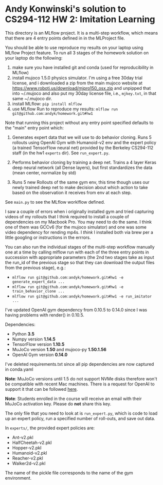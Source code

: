 # Andy Konwinski's solution to CS294-112 HW 2: Imitation Learning

This directory is an MLflow project. It is a multi-step workflow, which
means that there are 4 entry points defined in in the MLProject file.

You should be able to use reproduce my results on your laptop using
MLflow Project feature. To run all 3 stages of the homework solution
on your laptop do the following:

1) make sure you have installed git and conda (used for reproducibility in MLflow)
2) install mujoco 1.5.0 physics simulator. I'm using a free 30day trial license, and i downloaded 
   a zip from the main mujoco website at https://www.roboti.us/download/mjpro150_osx.zip and
   unpipped that into ~/.mujoco and also put my 30day license file, i.e., `mjkey.txt`, in that same
   ~/.mujoco dir.
3) install MLflow: `pip install mlflow`
4) use MLflow Run to reproduce my results: `mlflow run git@github.com:andyk/homework.git#hw1`

Note that running this project without any entry point specified defaults to the
"main" entry point which:

1) Generates expert data that we will use to do behavior cloning.
   Runs 5 rollouts using OpenAI Gym with Humanoid-v2 env and the expert
   policy (a trained TensorFlow neural net) provided by the Berkeley CS294-112 
   staff (in the hw1 `experts` dir). See `run_expert.py`.
        
2) Performs behavior cloning by training a deep net.
   Trains a 4 layer Keras deep neural network (all Dense layers), but
   first standardizes the data (mean center, normalize by std)
        
3) Runs 5 new Rollouts of the same gym env, this time though uses our
   newly trained deep net to make decision about which action to take
   based on the observation it receives from env at each step.

See `main.py` to see the MLflow worklflow defined.

I saw a couple of errors when i originally installed gym and tried
capturing videos of my rollouts that I think required to install a
couple of dependencies on my Macbook Pro. You may need to do the same.
I think one of them was GCCv6 (for the mujoco simulator) and one was
some video dependency for rending mp4s. I *think* I installed both via
brew per a little googling or instructions in the errrors.

You can also run the individual stages of the multi-step workflow manually one
at a time by calling mlflow run with each of the three entry points in succession
with appropriate parameters (the 2nd two stages take as input the run_id of the
previous stage so that they can download the output files from the previous
stage), e.g.:
* `mlflow run git@github.com:andyk/homework.git#hw1 -e generate_expert_data ...`
* `mlflow run git@github.com:andyk/homework.git#hw1 -e train_behavior_clone ...`
* `mlflow run git@github.com:andyk/homework.git#hw1 -e run_imitator ...`


I've updated OpenAI gym dependency from 0.10.5 to 0.14.0 since I was
having problems with render() in 0.10.5.

Dependencies:
 * Python **3.5**
 * Numpy version **1.14.5**
 * TensorFlow version **1.10.5**
 * MuJoCo version **1.50** and mujoco-py **1.50.1.56**
 * OpenAI Gym version **0.14.0**

I've deleted requirements.txt since all pip dependencies are now
captured in conda.yaml

**Note**: MuJoCo versions until 1.5 do not support NVMe disks therefore won't be compatible with recent Mac machines.
There is a request for OpenAI to support it that can be followed [here](https://github.com/openai/gym/issues/638).

**Note**: Students enrolled in the course will receive an email with their MuJoCo activation key. Please do **not** share this key.

The only file that you need to look at is `run_expert.py`, which is code to load up an expert policy, run a specified number of roll-outs, and save out data.

In `experts/`, the provided expert policies are:
* Ant-v2.pkl
* HalfCheetah-v2.pkl
* Hopper-v2.pkl
* Humanoid-v2.pkl
* Reacher-v2.pkl
* Walker2d-v2.pkl

The name of the pickle file corresponds to the name of the gym environment.
